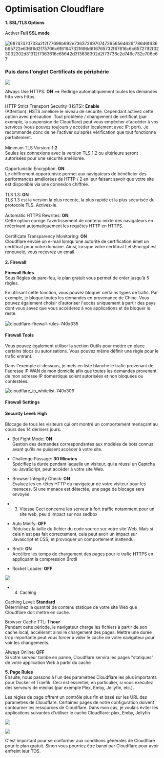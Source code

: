 # Optimisation Cloudflare

**1. SSL/TLS Options**  
<br>
Activer **Full SSL mode**  
<br>
![68747470733a2f2f77696b692e73637269707473656564626f78646f636b65722e636f6d2f75706c6f6164732f696d616765732f67616c6c6572792f323032302d31312f7363616c65642d313638302d2f73736c2d746c732e706e67](https://user-images.githubusercontent.com/64525827/105626452-ebf35a00-5e2f-11eb-991f-a491e98fd1b5.png)
 
### Puis dans l'onglet Certificats de périphérie  

![](https://user-images.githubusercontent.com/64525827/105626484-3543a980-5e30-11eb-8d2d-37657b581a0a.png)
 
Always Use HTTPS: **ON**  ==> Redirige automatiquement toutes les demandes http vers https.  

HTTP Strict Transport Security (HSTS): **Enable**  
(Attention). HSTS améliore le niveau de sécurité. Cependant activez cette option avec précaution. Tout problème / changement de certificat (par exemple, la suspension de Cloudflare) peut vous empêcher d'accéder à vos services (vous pouvez toujours y accéder localement avec IP: port). Je recommande donc de ne l'activer qu'après vérification que tout fonctionne parfaitement.   
<br>
Minimum TLS Version: **1.2**  
Seules les connexions avec la version TLS 1.2 ou ultérieure seront autorisées pour une sécurité améliorée.  
<br>
Opportunistic Encryption: **ON**  
Le chiffrement opportuniste permet aux navigateurs de bénéficier des performances améliorées de HTTP / 2 en leur faisant savoir que votre site est disponible via une connexion chiffrée.  
<br>
TLS 1.3: **ON**  
TLS 1.3 est la version la plus récente, la plus rapide et la plus sécurisée du protocole TLS. Activez-le.  
<br>
Automatic HTTPS Rewrites: **ON**  
Cette option corrige l'avertissement de contenu mixte des navigateurs en réécrivant automatiquement les requêtes HTTP en HTTPS.  
<br>
Certificate Transparency Monitoring: **ON**  
Cloudflare envoie un e-mail lorsqu'une autorité de certification émet un certificat pour votre domaine. Ainsi, lorsque votre certificat LetsEncrypt est renouvelé, vous recevrez un email.  
<br>
**2. Firewall**  
<br>
**Firewall Rules**  
Sous Règles de pare-feu, le plan gratuit vous permet de créer jusqu'à 5 règles.

En utilisant cette fonction, vous pouvez bloquer certains types de trafic. Par exemple, je bloque toutes les demandes en provenance de Chine. Vous pouvez également choisir d'autoriser l'accès uniquement à partir des pays dont vous savez que vous accéderez à vos applications et de bloquer le reste.  
<br>
![cloudflare-firewall-rules-740x335](https://user-images.githubusercontent.com/64525827/105626846-f5ca8c80-5e32-11eb-94a7-663d277006a4.png)


#### Firewall Tools
Vous pouvez également utiliser la section Outils pour mettre en place certains blocs ou autorisations. Vous pouvez même définir une règle pour le trafic entrant.

Dans l'exemple ci-dessous, je mets en liste blanche le trafic provenant de l'adresse IP WAN de mon domicile afin que toutes les demandes provenant de mon adresse IP domestique soient autorisées et non bloquées ou contestées.  

![cloudflare_ip_whitelist-740x309](https://user-images.githubusercontent.com/64525827/105626853-febb5e00-5e32-11eb-8322-8bb965180b13.png)


#### Firewall Settings

#### Security Level: **High**  
Blocage de tous les visiteurs qui ont montré un comportement menaçant au cours des 14 derniers jours.  

* Bot Fight Mode: **ON**  
Gestion des demandes correspondantes aux modèles de bots connus avant qu'ils ne puissent accéder à votre site.  

* Challenge Passage: **30 Minutes**  
Spécifiez la durée pendant laquelle un visiteur, qui a réussi un Captcha ou JavaScript, peut accéder à votre site Web.  

* Browser Integrity Check: **ON**  
Évaluez les en-têtes HTTP du navigateur de votre visiteur pour les menaces. Si une menace est détectée, une page de blocage sera envoyée.  

* 3. Vitesse 
Ceci concerne les serveur à fort traffic notamment pour un site web, peu d impact sur nos sedbox  

* Auto Minify: **OFF**  
Réduisez la taille du fichier du code source sur votre site Web. Mais si cela n'est pas fait correctement, cela peut avoir un  impact sur Javascript et CSS, et provoquer un comportement inattendu.  

* Brotli: **ON**  
Accélère les temps de chargement des pages pour le trafic HTTPS en appliquant la compression Brotli  

* Rocket Loader: **OFF**  


![](https://user-images.githubusercontent.com/64525827/105626862-14c91e80-5e33-11eb-866e-87f642d14ef1.png)

* 4. Caching

Caching Level: **Standard**  
Déterminez la quantité de contenu statique de votre site Web que Cloudflare doit mettre en cache.  

Browser Cache TTL: **1 hour**  
Pendant cette période, le navigateur charge les fichiers à partir de son cache local, accélérant ainsi le chargement des pages. Mettre une durée trop importante peut vous forcer à vider le cache de votre navigateur pour voir les changements.  

Always Online: **OFF**  
Si votre serveur tombe en panne, Cloudflare servira les pages "statiques" de votre application Web à partir du cache  

**5. Page Rules**  
Ensuite, nous passons à l'un des paramètres Cloudflare les plus importants pour Docker et Traefik. Ceci est essentiel, en particulier, si vous exécutez des serveurs de médias (par exemple Plex, Emby, Jellyfin, etc.).

Les règles de page offrent un contrôle plus fin et basé sur les URL des paramètres de Cloudflare. Certaines pages de notre configuration doivent contourner les ressources de Cloudflare. Dans mon cas, je voulais éviter les applications suivantes d'utiliser le cache Cloudflare: plex, Emby, Jellyfin  

![](https://camo.githubusercontent.com/cda7414ca78e8e8d5ea5754390e57c0681fce71b/68747470733a2f2f692e696d6775722e636f6d2f513433304c6b7a2e706e67)  

![](https://camo.githubusercontent.com/c2cb6903c9a1279b99daeddf09430589bfe29913/68747470733a2f2f692e696d6775722e636f6d2f706c57456c6b662e706e67)  

C'est important pour se conformer aux conditions générales de Cloudflare pour le plan gratuit. Sinon vous pourriez être banni par Cloudflare pour avoir enfreint leur TOS.
